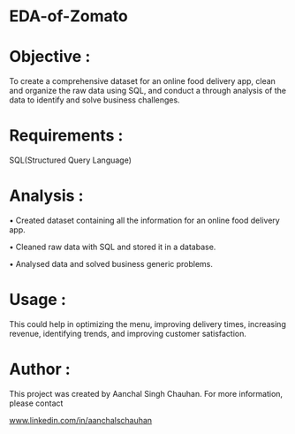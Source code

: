 # EDA-of-Zomato

# Objective : 
To create a comprehensive dataset for an online food delivery app, clean and organize the raw data using SQL, and conduct a through analysis of the data to identify and solve business challenges.

# Requirements :
SQL(Structured Query Language)

# Analysis :
•	Created dataset containing all the information for an online food delivery app.

•	Cleaned raw data with SQL and stored it in a database.

•	Analysed data and solved business generic problems.

# Usage :
This could help in optimizing the menu, improving delivery times, increasing revenue, identifying trends, and improving customer satisfaction.

# Author :
This project was created by Aanchal Singh Chauhan. For more information, please contact 

www.linkedin.com/in/aanchalschauhan
